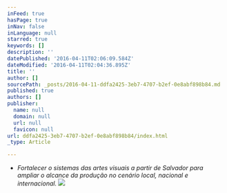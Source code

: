 ```yaml
---
inFeed: true
hasPage: true
inNav: false
inLanguage: null
starred: true
keywords: []
description: ''
datePublished: '2016-04-11T02:06:09.584Z'
dateModified: '2016-04-11T02:04:36.895Z'
title: ''
author: []
sourcePath: _posts/2016-04-11-ddfa2425-3eb7-4707-b2ef-0e8abf898b84.md
published: true
authors: []
publisher:
  name: null
  domain: null
  url: null
  favicon: null
url: ddfa2425-3eb7-4707-b2ef-0e8abf898b84/index.html
_type: Article

---
```

* _Fortalecer o sistemas das artes visuais a partir de Salvador para ampliar o alcance da produção no cenário local, nacional e internacional._
![](https://the-grid-user-content.s3-us-west-2.amazonaws.com/b628caaa-ed91-4232-ab4d-d25b385278c7.png)